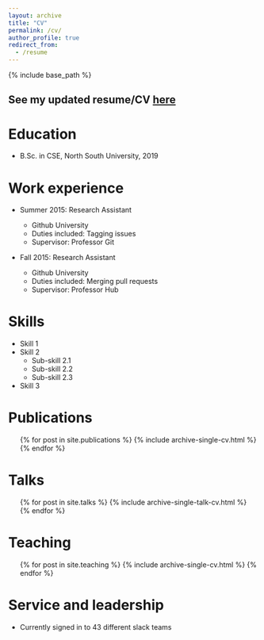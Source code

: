 ```yaml
---
layout: archive
title: "CV"
permalink: /cv/
author_profile: true
redirect_from:
  - /resume
---
```


{% include base_path %}

## See my updated resume/CV [here](https://drive.google.com/file/d/1BrHC00FaSIqLFJxl0qioGSoby1Wf5Gy8/view)

Education
======
* B.Sc. in CSE, North South University, 2019

Work experience
======
* Summer 2015: Research Assistant
  * Github University
  * Duties included: Tagging issues
  * Supervisor: Professor Git

* Fall 2015: Research Assistant
  * Github University
  * Duties included: Merging pull requests
  * Supervisor: Professor Hub
  
Skills
======
* Skill 1
* Skill 2
  * Sub-skill 2.1
  * Sub-skill 2.2
  * Sub-skill 2.3
* Skill 3

Publications
======
  <ul>{% for post in site.publications %}
    {% include archive-single-cv.html %}
  {% endfor %}</ul>
  
Talks
======
  <ul>{% for post in site.talks %}
    {% include archive-single-talk-cv.html %}
  {% endfor %}</ul>
  
Teaching
======
  <ul>{% for post in site.teaching %}
    {% include archive-single-cv.html %}
  {% endfor %}</ul>
  
Service and leadership
======
* Currently signed in to 43 different slack teams
